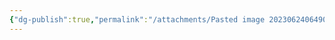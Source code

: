 ```yaml
---
{"dg-publish":true,"permalink":"/attachments/Pasted image 20230624064904.png/","created":"2023-06-24T07:29:12.377+09:00","updated":"2025-06-03T21:19:02.433+09:00"}
---
```


